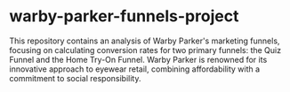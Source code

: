 # warby-parker-funnels-project
This repository contains an analysis of Warby Parker's marketing funnels, focusing on calculating conversion rates for two primary funnels: the Quiz Funnel and the Home Try-On Funnel. Warby Parker is renowned for its innovative approach to eyewear retail, combining affordability with a commitment to social responsibility.
